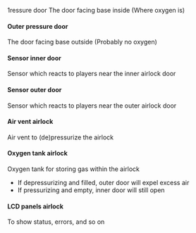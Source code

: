 1ressure door
The door facing base inside (Where oxygen is)

#### Outer pressure door
The door facing base outside (Probably no oxygen)

#### Sensor inner door
Sensor which reacts to players near the inner airlock door

#### Sensor outer door
Sensor which reacts to players near the outer airlock door

#### Air vent airlock
Air vent to (de)pressurize the airlock

#### Oxygen tank airlock
Oxygen tank for storing gas within the airlock
* If depressurizing and filled, outer door will expel excess air
* If pressurizing and empty, inner door will still open

#### LCD panels airlock
To show status, errors, and so on